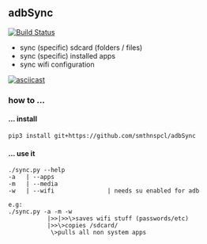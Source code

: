 ## adbSync

[![Build Status](http://build.eberlein.io:8080/job/python_adbSync/badge/icon)](http://build.eberlein.io:8080/job/python_adbSync/)

- sync (specific) sdcard (folders / files)
- sync (specific) installed apps
- sync wifi configuration

[![asciicast](https://asciinema.org/a/299825.svg)](https://asciinema.org/a/299825)

### how to ...

#### ... install
```
pip3 install git+https://github.com/smthnspcl/adbSync
```

#### ... use it
```
./sync.py --help
-a   | --apps
-m   | --media
-w   | --wifi               | needs su enabled for adb

e.g:
./sync.py -a -m -w
           |>>|>>\>saves wifi stuff (passwords/etc)
           |>>\>copies /sdcard/
            \>pulls all non system apps
```
